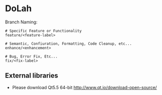 # DoLah


Branch Naming:

    # Specific Feature or Functionality
    feature/<feature-label>
    
    # Semantic, Confiuration, Formatting, Code Cleanup, etc...
    enhance/<enhancement>
    
    # Bug, Error Fix, Etc...
    fix/<fix-label>
    
## External libraries

- Please download Qt5.5 64-bit http://www.qt.io/download-open-source/

